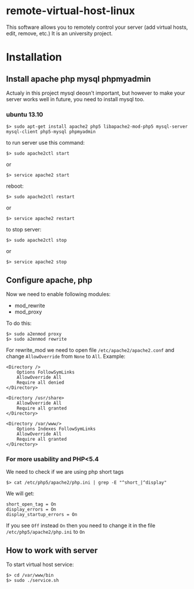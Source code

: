 remote-virtual-host-linux
=========================

This software allows you to remotely control your server (add virtual hosts, edit, remove, etc.)
It is an university project.

# Installation #

## Install apache php mysql phpmyadmin ##

Actualy in this project mysql deosn't important, but however to make your server works well in future, you need to install mysql too.

### ubuntu 13.10 ###
```
$> sudo apt-get install apache2 php5 libapache2-mod-php5 mysql-server mysql-client php5-mysql phpmyadmin
```

to run server use this command:
```
$> sudo apache2ctl start
```
or
```
$> service apache2 start 
```
reboot:
```
$> sudo apache2ctl restart
```
or
```
$> service apache2 restart 
```
to stop server:
```
$> sudo apache2ctl stop
```
or
```
$> service apache2 stop 
```
	

## Configure apache, php ##

Now we need to enable following modules:
 * mod_rewrite
 * mod_proxy

To do this:
```
$> sudo a2enmod proxy
$> sudo a2enmod rewrite
```
For rewrite_mod we need to open file ```/etc/apache2/apache2.conf``` and change ```AllowOverride``` from ```None``` to ```All```.
Example:

```
<Directory />
	Options FollowSymLinks
	AllowOverride All
	Require all denied
</Directory>

<Directory /usr/share>
	AllowOverride All
	Require all granted
</Directory>

<Directory /var/www/>
	Options Indexes FollowSymLinks
	AllowOverride All
	Require all granted
</Directory>
```

### For more usability and PHP<5.4 ###


We need to check if we are using php short tags
```
$> cat /etc/php5/apache2/php.ini | grep -E "^short_|^display"
```
We will get:
```
short_open_tag = On
display_errors = On
display_startup_errors = On
```
If you see ```Off``` instead ```On``` then you need to change it in the file ```/etc/php5/apache2/php.ini``` to ```On```

## How to work with server ##

To start virtual host service:

```
$> cd /var/www/bin
$> sudo ./service.sh
```


